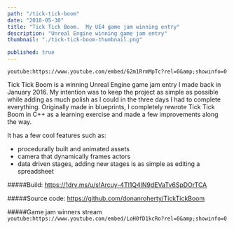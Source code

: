 ```yaml
---
path: "/tick-tick-boom"
date: "2018-05-30"
title: "Tick Tick Boom.  My UE4 game jam winning entry"
description: "Unreal Engine winning game jam entry"
thumbnail: "./tick-tick-boom-thumbnail.png"

published: true
---
```


`youtube:https://www.youtube.com/embed/62m1RrmMpTc?rel=0&amp;showinfo=0`

Tick Tick Boom is a winning Unreal Engine game jam entry I made back in January 2016. My intention was to keep the project as simple as possible while adding as much polish as I could in the three days I had to complete everything.
Originally made in blueprints, I completely rewrote Tick Tick Boom in C++ as a learning exercise and made a few improvements along the way.

It has a few cool features such as:

- procedurally built and animated assets
- camera that dynamically frames actors
- data driven stages, adding new stages is as simple as editing a spreadsheet

#####Build:
https://1drv.ms/u/s!Arcuy-4Tl1Q4lN9dEVaTv6SpDOrTCA

#####Source code:
https://github.com/donanroherty/TickTickBoom

#####Game jam winners stream
`youtube:https://www.youtube.com/embed/LoH0fD1kcRo?rel=0&amp;showinfo=0`
